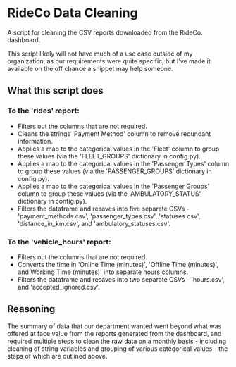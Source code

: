 # RideCo Data Cleaning

A script for cleaning the CSV reports downloaded from the RideCo. dashboard.

This script likely will not have much of a use case outside of my organization, as our requirements were quite specific, but I've made it available on the off chance a snippet may help someone.

## What this script does

### To the 'rides' report:

- Filters out the columns that are not required.
- Cleans the strings 'Payment Method' column to remove redundant information.
- Applies a map to the categorical values in the 'Fleet' column to group these values (via the 'FLEET_GROUPS' dictionary in config.py).
- Applies a map to the categorical values in the 'Passenger Types' column to group these values (via the 'PASSENGER_GROUPS' dictionary in config.py).
- Applies a map to the categorical values in the 'Passenger Groups' column to group these values (via the 'AMBULATORY_STATUS' dictionary in config.py).
- Filters the dataframe and resaves into five separate CSVs - 'payment_methods.csv', 'passenger_types.csv', 'statuses.csv', 'distance_in_km.csv', and     'ambulatory_statuses.csv'.

### To the 'vehicle_hours' report:

- Filters out the columns that are not required.
- Converts the time in 'Online Time (minutes)', 'Offline Time (minutes)', and Working Time (minutes)' into separate hours columns.
- Filters the dataframe and resaves into two separate CSVs - 'hours.csv', and 'accepted_ignored.csv'.

## Reasoning

The summary of data that our department wanted went beyond what was offered at face value from the reports generated from the dashboard, and required multiple steps to clean the raw data on a monthly basis - including cleaning of string variables and grouping of various categorical values - the steps of which are outlined above.
